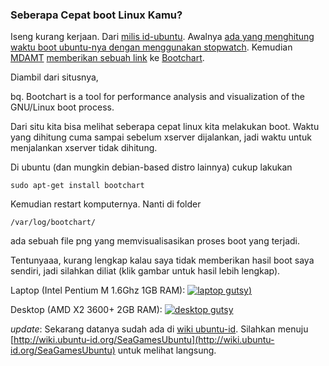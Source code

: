 ### Seberapa Cepat boot Linux Kamu?

Iseng kurang kerjaan. Dari [milis id-ubuntu](http://groups.google.com/group/id-ubuntu). Awalnya [ada yang menghitung waktu boot ubuntu-nya dengan menggunakan stopwatch](http://groups.google.com/group/id-ubuntu/msg/7c5f1cce7f1a308f). Kemudian [MDAMT](http://aksi.mdamt.net/) [memberikan sebuah link](http://groups.google.com/group/id-ubuntu/msg/1aef1beec5903fac) ke [Bootchart](http://bootchart.org/).

Diambil dari situsnya,

bq. Bootchart is a tool for performance analysis and visualization of the GNU/Linux boot process.

Dari situ kita bisa melihat seberapa cepat linux kita melakukan boot. Waktu yang dihitung cuma sampai sebelum xserver dijalankan, jadi waktu untuk menjalankan xserver tidak dihitung.

Di ubuntu (dan mungkin debian-based distro lainnya) cukup lakukan

<code>sudo apt-get install bootchart</code>

Kemudian restart komputernya. Nanti di folder 

<code>/var/log/bootchart/</code>

ada sebuah file png yang memvisualisasikan proses boot yang terjadi.

Tentunyaaa, kurang lengkap kalau saya tidak memberikan hasil boot saya sendiri, jadi silahkan diliat (klik gambar untuk hasil lebih lengkap).

Laptop (Intel Pentium M 1.6Ghz 1GB RAM):
[![laptop gutsy](http://kriwil.com/images/thumbnail-laptop-gutsy-20071216-1.png))](http://kriwil.com/images/laptop-gutsy-20071216-1.png)

Desktop (AMD X2 3600+ 2GB RAM):
[![desktop gutsy](http://kriwil.com/images/thumbnail-desktop-gutsy-20071216-1.png)](http://kriwil.com/images/desktop-gutsy-20071216-1.png)

*update*:
Sekarang datanya sudah ada di [wiki ubuntu-id](http://wiki.ubuntu-id.org). Silahkan menuju [http://wiki.ubuntu-id.org/SeaGamesUbuntu](http://wiki.ubuntu-id.org/SeaGamesUbuntu) untuk melihat langsung.

<!-- {"time": "2007-12-16 09:30:52", "title": "Seberapa Cepat boot Linux Kamu?"} -->
